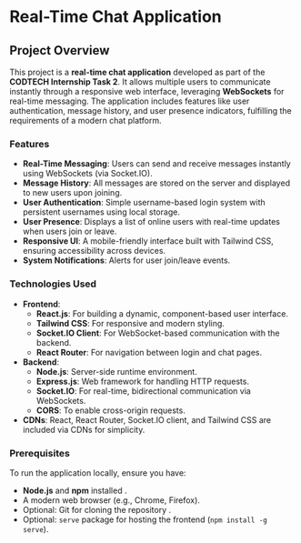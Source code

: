 # Real-Time Chat Application

## Project Overview
This project is a **real-time chat application** developed as part of the **CODTECH Internship Task 2**. It allows multiple users to communicate instantly through a responsive web interface, leveraging **WebSockets** for real-time messaging. The application includes features like user authentication, message history, and user presence indicators, fulfilling the requirements of a modern chat platform.

### Features
- **Real-Time Messaging**: Users can send and receive messages instantly using WebSockets (via Socket.IO).
- **Message History**: All messages are stored on the server and displayed to new users upon joining.
- **User Authentication**: Simple username-based login system with persistent usernames using local storage.
- **User Presence**: Displays a list of online users with real-time updates when users join or leave.
- **Responsive UI**: A mobile-friendly interface built with Tailwind CSS, ensuring accessibility across devices.
- **System Notifications**: Alerts for user join/leave events.

### Technologies Used
- **Frontend**:
  - **React.js**: For building a dynamic, component-based user interface.
  - **Tailwind CSS**: For responsive and modern styling.
  - **Socket.IO Client**: For WebSocket-based communication with the backend.
  - **React Router**: For navigation between login and chat pages.
- **Backend**:
  - **Node.js**: Server-side runtime environment.
  - **Express.js**: Web framework for handling HTTP requests.
  - **Socket.IO**: For real-time, bidirectional communication via WebSockets.
  - **CORS**: To enable cross-origin requests.
- **CDNs**: React, React Router, Socket.IO client, and Tailwind CSS are included via CDNs for simplicity.

### Prerequisites
To run the application locally, ensure you have:
- **Node.js** and **npm** installed [](https://nodejs.org/).
- A modern web browser (e.g., Chrome, Firefox).
- Optional: Git for cloning the repository [](https://git-scm.com/).
- Optional: `serve` package for hosting the frontend (`npm install -g serve`).
